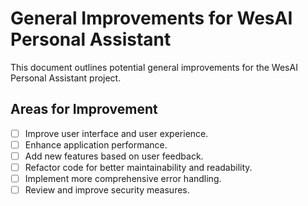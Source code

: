 # General Improvements for WesAI Personal Assistant

This document outlines potential general improvements for the WesAI Personal Assistant project.

## Areas for Improvement

- [ ] Improve user interface and user experience.
- [ ] Enhance application performance.
- [ ] Add new features based on user feedback.
- [ ] Refactor code for better maintainability and readability.
- [ ] Implement more comprehensive error handling.
- [ ] Review and improve security measures.
